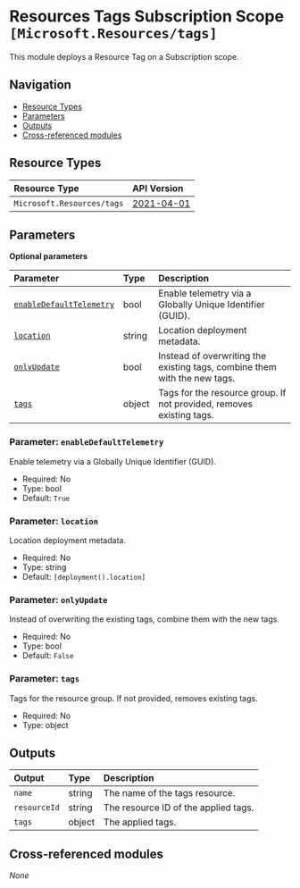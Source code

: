 # Resources Tags Subscription Scope `[Microsoft.Resources/tags]`

This module deploys a Resource Tag on a Subscription scope.

## Navigation

- [Resource Types](#Resource-Types)
- [Parameters](#Parameters)
- [Outputs](#Outputs)
- [Cross-referenced modules](#Cross-referenced-modules)

## Resource Types

| Resource Type | API Version |
| :-- | :-- |
| `Microsoft.Resources/tags` | [2021-04-01](https://learn.microsoft.com/en-us/azure/templates/Microsoft.Resources/2021-04-01/tags) |

## Parameters

**Optional parameters**

| Parameter | Type | Description |
| :-- | :-- | :-- |
| [`enableDefaultTelemetry`](#parameter-enabledefaulttelemetry) | bool | Enable telemetry via a Globally Unique Identifier (GUID). |
| [`location`](#parameter-location) | string | Location deployment metadata. |
| [`onlyUpdate`](#parameter-onlyupdate) | bool | Instead of overwriting the existing tags, combine them with the new tags. |
| [`tags`](#parameter-tags) | object | Tags for the resource group. If not provided, removes existing tags. |

### Parameter: `enableDefaultTelemetry`

Enable telemetry via a Globally Unique Identifier (GUID).

- Required: No
- Type: bool
- Default: `True`

### Parameter: `location`

Location deployment metadata.

- Required: No
- Type: string
- Default: `[deployment().location]`

### Parameter: `onlyUpdate`

Instead of overwriting the existing tags, combine them with the new tags.

- Required: No
- Type: bool
- Default: `False`

### Parameter: `tags`

Tags for the resource group. If not provided, removes existing tags.

- Required: No
- Type: object


## Outputs

| Output | Type | Description |
| :-- | :-- | :-- |
| `name` | string | The name of the tags resource. |
| `resourceId` | string | The resource ID of the applied tags. |
| `tags` | object | The applied tags. |

## Cross-referenced modules

_None_
